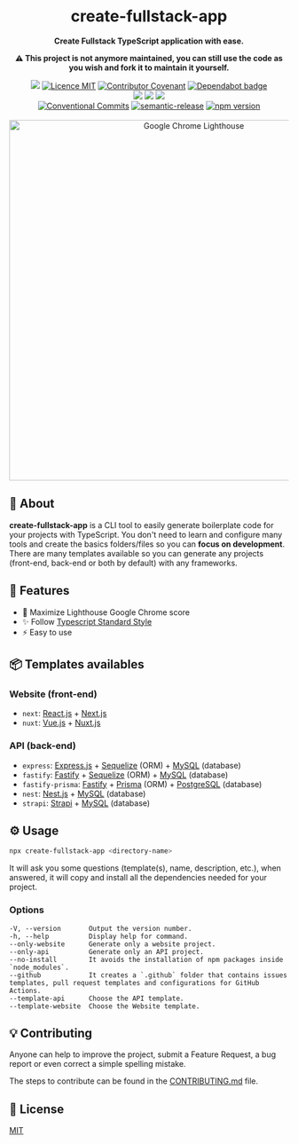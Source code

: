 <h1 align="center">create-fullstack-app</h1>

<p align="center">
  <strong>Create Fullstack TypeScript application with ease.</strong>
</p>

<p align="center">
  <strong>⚠️ This project is not anymore maintained, you can still use the code as you wish and fork it to maintain it yourself.</strong>
</p>

<p align="center">
  <a href="./CONTRIBUTING.md"><img src="https://img.shields.io/badge/PRs-welcome-brightgreen.svg?style=flat" /></a>
  <a href="./LICENSE"><img src="https://img.shields.io/badge/licence-MIT-blue.svg" alt="Licence MIT"/></a>
  <a href="./CODE_OF_CONDUCT.md"><img src="https://img.shields.io/badge/Contributor%20Covenant-v2.0%20adopted-ff69b4.svg" alt="Contributor Covenant" /></a>
  <a href="https://dependabot.com/"><img src="https://badgen.net/github/dependabot/Divlo/create-fullstack-app?icon=dependabot" alt="Dependabot badge" /></a>
  <br />
  <a href="https://github.com/Divlo/create-fullstack-app/actions/workflows/build.yml"><img src="https://github.com/Divlo/create-fullstack-app/actions/workflows/build.yml/badge.svg?branch=develop" /></a>
  <a href="https://github.com/Divlo/create-fullstack-app/actions/workflows/lint.yml"><img src="https://github.com/Divlo/create-fullstack-app/actions/workflows/lint.yml/badge.svg?branch=develop" /></a>
  <a href="https://github.com/Divlo/create-fullstack-app/actions/workflows/test.yml"><img src="https://github.com/Divlo/create-fullstack-app/actions/workflows/test.yml/badge.svg?branch=develop" /></a>
  <br />
  <a href="https://conventionalcommits.org"><img src="https://img.shields.io/badge/Conventional%20Commits-1.0.0-yellow.svg" alt="Conventional Commits" /></a>
  <a href="https://github.com/semantic-release/semantic-release"><img src="https://img.shields.io/badge/%20%20%F0%9F%93%A6%F0%9F%9A%80-semantic--release-e10079.svg" alt="semantic-release" /></a>
  <a href="https://www.npmjs.com/package/create-fullstack-app"><img src="https://img.shields.io/npm/v/create-fullstack-app.svg" alt="npm version"></a>
  <br/> <br/>
  <a href="https://github.com/GoogleChrome/lighthouse"><img width="650px" src="./lighthouse_google-chrome.gif" alt="Google Chrome Lighthouse" /></a>
</p>

## 📜 About

**create-fullstack-app** is a CLI tool to easily generate boilerplate code for your projects with TypeScript. You don't need to learn and configure many tools and create the basics folders/files so you can **focus on development**. There are many templates available so you can generate any projects (front-end, back-end or both by default) with any frameworks.

## 🚀 Features

- 💯 Maximize Lighthouse Google Chrome score
- ✨ Follow [Typescript Standard Style](https://www.npmjs.com/package/ts-standard)
- ⚡️ Easy to use

## 📦 Templates availables

### Website (front-end)

- `next`: [React.js](https://reactjs.org/) + [Next.js](https://nextjs.org/)
- `nuxt`: [Vue.js](https://vuejs.org/) + [Nuxt.js](https://nuxtjs.org/)

### API (back-end)

- `express`: [Express.js](https://expressjs.com/) + [Sequelize](https://sequelize.org/) (ORM) + [MySQL](https://www.mysql.com/) (database)
- `fastify`: [Fastify](https://fastify.io/) + [Sequelize](https://sequelize.org/) (ORM) + [MySQL](https://www.mysql.com/) (database)
- `fastify-prisma`: [Fastify](https://fastify.io/) + [Prisma](https://www.prisma.io/) (ORM) + [PostgreSQL](https://www.postgresql.org/) (database)
- `nest`: [Nest.js](https://nestjs.com/) + [MySQL](https://www.mysql.com/) (database)
- `strapi`: [Strapi](https://strapi.io/) + [MySQL](https://www.mysql.com/) (database)

## ⚙️ Usage

```sh
npx create-fullstack-app <directory-name>
```

It will ask you some questions (template(s), name, description, etc.), when answered, it will copy and install all the dependencies needed for your project.

### Options

```text
-V, --version       Output the version number.
-h, --help          Display help for command.
--only-website      Generate only a website project.
--only-api          Generate only an API project.
--no-install        It avoids the installation of npm packages inside `node_modules`.
--github            It creates a `.github` folder that contains issues templates, pull request templates and configurations for GitHub Actions.
--template-api      Choose the API template.
--template-website  Choose the Website template.
```

## 💡 Contributing

Anyone can help to improve the project, submit a Feature Request, a bug report or even correct a simple spelling mistake.

The steps to contribute can be found in the [CONTRIBUTING.md](./CONTRIBUTING.md) file.

## 📄 License

[MIT](./LICENSE)
